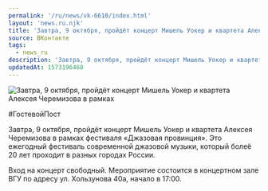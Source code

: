 ```yaml
---
permalink: '/ru/news/vk-6610/index.html'
layout: 'news.ru.njk'
title: 'Завтра, 9 октября, пройдёт концерт Мишель Уокер и квартета Алексея Черемизова в рамках фестиваля «Джазовая провинция»'
source: ВКонтакте
tags:
  - news_ru
description: 'Завтра, 9 октября, пройдёт концерт Мишель Уокер и квартета Алексея Черемизова в рамках фестиваля «Джазовая провинция»'
updatedAt: 1573196460
---
```

![Завтра, 9 октября, пройдёт концерт Мишель Уокер и квартета Алексея Черемизова в рамках](https://sun9-72.userapi.com/impf/c854124/v854124215/1545b2/-C2l0Xlcoxo.jpg?size=1280x836&quality=96&sign=235d44ee314bb7211b5bb910970374df&c_uniq_tag=Jy2AnANh4XGI1HVv2ASZfQNhT3dF-3aR59Td2utxolg&type=album)

#ГостевойПост

Завтра, 9 октября, пройдёт концерт Мишель Уокер и квартета Алексея Черемизова в рамках фестиваля «Джазовая провинция». Это ежегодный фестиваль современной джазовой музыки, который болеё 20 лет проходит в разных городах России.

Вход на концерт свободный. Мероприятие состоится в концертном зале ВГУ по адресу ул. Хользунова 40а, начало в 17:00.
